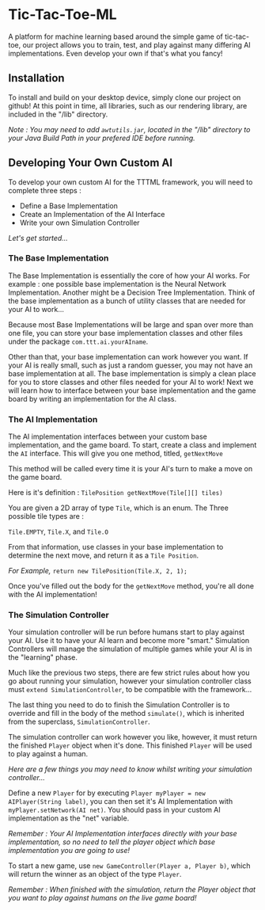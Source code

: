 # Tic-Tac-Toe-ML

A platform for machine learning based around the simple game of tic-tac-toe, our project allows you to train, test, and play against many differing AI implementations. Even develop your own if that's what you fancy!

## Installation

To install and build on your desktop device, simply clone our project on github!
At this point in time, all libraries, such as our rendering library, are included in the "/lib" directory. 

*Note : You may need to add ```awtutils.jar```, located in the "/lib" directory to your Java Build Path in your prefered IDE before running.*


## Developing Your Own Custom AI
To develop your own custom AI for the TTTML framework, you will need to complete three steps :
<ul>
<li> Define a Base Implementation
<li> Create an Implementation of the AI Interface
<li> Write your own Simulation Controller
</ul>


*Let's get started...*


### The Base Implementation


The Base Implementation is essentially the core of how your AI works. For example : one possible base implementation is the Neural Network Implementation. Another might be a Decision Tree Implementation. Think of the base implementation as a bunch of utility classes that are needed for your AI to work...


Because most Base Implementations will be large and span over more than one file, you can store your base implementation classes and other files under the package ``` com.ttt.ai.yourAIname ```.


Other than that, your base implementation can work however you want. If your AI is really small, such as just a random guesser, you may not have an base implementation at all. The base implementation is simply a clean place for you to store classes and other files needed for your AI to work! Next we will learn how to interface between your base implementation and the game board by writing an implementation for the AI class.


### The AI Implementation


The AI implementation interfaces between your custom base implementation, and the game board. To start, create a class and implement the ```AI``` interface. This will give you one method, titled, ```getNextMove```


This method will be called every time it is your AI's turn to make a move on the game board.


Here is it's definition : ```TilePosition getNextMove(Tile[][] tiles)```


You are given a 2D array of type ```Tile```, which is an enum. The Three possible tile types are :




 ```Tile.EMPTY```, ```Tile.X```, and ```Tile.O```
 
 From that information, use classes in your base implementation to determine the next move, and return it as a ```Tile Position```.
 
 *For Example,* ```return new TilePosition(Tile.X, 2, 1);```
 
 Once you've filled out the body for the ```getNextMove``` method, you're all done with the AI implementation!
 
 ### The Simulation Controller
 
 Your simulation controller will be run before humans start to play against your AI. Use it to have your AI learn and become more "smart." Simulation Controllers will manage the simulation of multiple games while your AI is in the "learning" phase.
 
 Much like the previous two steps, there are few strict rules about how you go about running your simulation, however your simulation controller class must ```extend SimulationController```, to be compatible with the framework...
 
 The last thing you need to do to finish the Simulation Controller is to override and fill in the body of the method ```simulate()```, which is inherited from the superclass, ```SimulationController```.
 
 The simulation controller can work however you like, however, it must return the finished ```Player``` object when it's done. This finished ```Player``` will be used to play against a human.
 
 *Here are a few things you may need to know whilst writing your simulation controller...*
 
 Define a new ```Player``` for by executing ```Player myPlayer = new AIPlayer(String label)```, you can then set it's AI Implementation with ```myPlayer.setNetwork(AI net)```. You should pass in your custom AI implementation as the "net" variable.
 
 *Remember : Your AI Implementation interfaces directly with your base implementation, so no need to tell the player object which base implementation you are going to use!*
 
 To start a new game, use ```new GameController(Player a, Player b)```, which will return the winner as an object of the type ```Player```. 
 
  *Remember : When finished with the simulation, return the Player object that you want to play against humans on the live game board!*